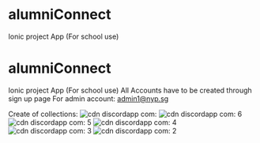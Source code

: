 # alumniConnect
Ionic project App (For school use)
# alumniConnect
Ionic project App (For school use)
All Accounts have to be created through sign up page
For admin account: admin1@nyp.sg

Create of collections:
![cdn discordapp com:](https://github.com/xlllxllx/alumniConnect/assets/52228522/481c9bb8-7364-456f-932c-6da3a49c2c43)
![cdn discordapp com: 6](https://github.com/xlllxllx/alumniConnect/assets/52228522/c3132d13-7d84-4f07-9158-ad8c5ec3cdaa)
![cdn discordapp com: 5](https://github.com/xlllxllx/alumniConnect/assets/52228522/f57ffe97-2b5d-4135-b3d6-76439d80d498)
![cdn discordapp com: 4](https://github.com/xlllxllx/alumniConnect/assets/52228522/e4e1ad30-5101-4b02-84ac-d4a061ebfbf8)
![cdn discordapp com: 3](https://github.com/xlllxllx/alumniConnect/assets/52228522/7ad3eaa4-47a2-43c8-bf14-cc6f1f307520)
![cdn discordapp com: 2](https://github.com/xlllxllx/alumniConnect/assets/52228522/2a0a660a-1b2a-49c3-b7c3-0d39f181dddb)
